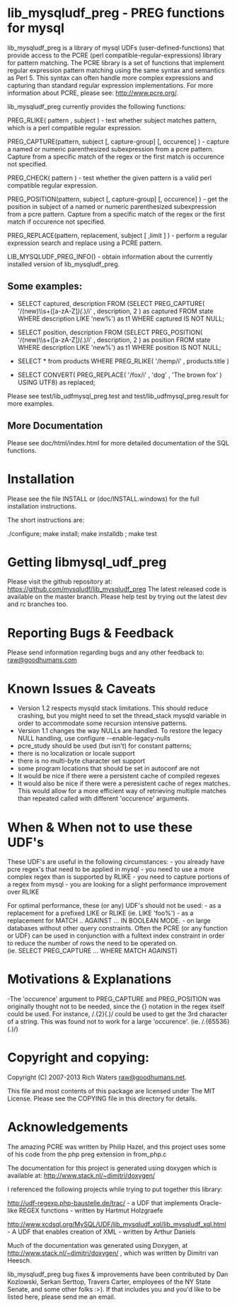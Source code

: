 
lib_mysqludf_preg  - PREG functions for mysql
===============================================
lib_mysqludf_preg is a library of mysql UDFs (user-defined-functions)
that provide access to the PCRE (perl compatible-regular-expressions)
library for pattern matching. The PCRE library is a set of functions
that implement regular expression pattern matching using the same
syntax and semantics as Perl 5. This syntax can often handle more
complex expressions and capturing than standard regular expression
implementations. For more information about PCRE, please see:
http://www.pcre.org/.

lib_mysqludf_preg currently provides the following functions:  

PREG_RLIKE( pattern , subject ) - test whether subject matches pattern,
which is a perl compatible regular expression.   

PREG_CAPTURE(pattern, subject [, capture-group] [, occurence] ) - capture a 
named or numeric parenthesized subexpression from a pcre pattern.  Capture
from a specific match of the regex or the first match is occurence 
not specified.  

PREG_CHECK( pattern ) - test whether the given pattern is a valid perl 
compatible regular expression.   

PREG_POSITION(pattern, subject [, capture-group] [, occurence] ) - get the 
position in subject of a named or numeric parenthesized subexpression 
from a pcre pattern.  Capture from a specific match of the regex or 
the first match if occurence not specified.  

PREG_REPLACE(pattern, replacement, subject [ ,limit ] ) - perform
a regular expression search and replace using a PCRE pattern.

LIB_MYSQLUDF_PREG_INFO() - obtain information about the currently installed
version of lib_mysqludf_preg. 



Some examples:
-------------
- SELECT captured, description FROM
    (SELECT PREG_CAPTURE( '/(new)\\\\s+([a-zA-Z]*)(.*)/i' , description, 2  ) as captured FROM state WHERE description LIKE 'new%') as t1
  WHERE captured IS NOT NULL;

- SELECT position, description FROM
    (SELECT PREG_POSITION( '/(new)\\\\s+([a-zA-Z]*)(.*)/i' , description, 2  ) as position FROM state WHERE description LIKE 'new%') as t1
  WHERE position IS NOT NULL;

- SELECT * from products WHERE PREG_RLIKE( '/hemp/i' , products.title )

- SELECT CONVERT( PREG_REPLACE( '/fox/i' , 'dog' , 'The brown fox' ) USING UTF8) as replaced;

Please see test/lib_udfmysql_preg.test and test/lib_udfmysql_preg.result for 
more examples.



More Documentation
------------------
Please see doc/html/index.html for more detailed documentation 
of the SQL functions.



Installation
============
Please see the file INSTALL or (doc/INSTALL.windows) 
for the full installation instructions.

The short instructions are:

./configure; make  install; make installdb ; make test



Getting libmysql_udf_preg
===========================
Please visit the github repository at: https://github.com/mysqludf/lib_mysqludf_preg
The latest released code is available on the master branch. Please help test by trying out the latest dev and rc branches too.


Reporting Bugs & Feedback
=========================
Please send information regarding bugs and any other feedback to:
raw@goodhumans.com



Known Issues & Caveats
======================
- Version 1.2 respects mysqld stack limitations. This should reduce crashing, but you might need to set the thread_stack mysqld variable in order to accommodate some recursion intensive patterns.
- Version 1.1 changes the way NULLs are handled. To restore the legacy NULL handling, use configure --enable-legacy-nulls
- pcre_study should be used  (but isn't) for constant patterns;
- there is no localization or locale support
- there is no multi-byte character set support
- some program locations that should be set in autoconf are not
- It would be nice if there were a persistent cache of compiled regexes
- It would also be nice if there were a peresistent cache of regex matches.
This would allow for a more efficient way of retrieving multiple matches than
repeated called with different 'occurence' arguments. 



When & When not to use these UDF's
==================================
These UDF's are useful in the following circumstances:
    - you already have pcre regex's that need to be applied in mysql
    - you need to use a more complex regex than is supported by RLIKE
    - you need to capture portions of a regex from mysql
    - you are looking for a slight performance improvement over RLIKE

For optimal performance, these (or any) UDF's should not be used:
    - as a replacement for a prefixed LIKE or RLIKE  (ie.  LIKE 'foo%')
    - as a replacement for MATCH .. AGAINST ... IN BOOLEAN MODE.
    - on large databases without other query constraints.  Often the PCRE (or
any function or UDF) can be used in conjunction with a fulltext index 
constraint in order to reduce the number of rows the need to be operated on.  
(ie. SELECT PREG_CAPTURE ... WHERE MATCH AGAINST)



Motivations & Explanations
==========================
-The 'occurence' argument to PREG_CAPTURE and PREG_POSITION was originally
thought not to be needed, since the {} notation in the regex itself
could be used.  For instance, /.{2}(.)/ could be used to get the
3rd character of a string.  This was found not to work for a 
large 'occurence'.  (ie.  /.{65536}(.)/)



Copyright and copying:
======================
Copyright (C) 2007-2013 Rich Waters <raw@goodhumans.net>.  

This file and most contents of this package are licensed under The
MIT License. Please see the COPYING file in this directory for details.


Acknowledgements
================
The amazing PCRE was written by Philip Hazel, and this project uses 
some of his code from the php preg extension in from_php.c

The documentation for this project is generated using
doxygen which is available at: http://www.stack.nl/~dimitri/doxygen/

I referenced the following projects while trying to put together this 
library:

http://udf-regexp.php-baustelle.de/trac/  - a UDF that implements Oracle-like
REGEX functions - written by Hartmut Holzgraefe

http://www.xcdsql.org/MySQL/UDF/lib_mysqludf_xql/lib_mysqludf_xql.html - A UDF 
that enables creation of XML - written by Arthur Daniels

Much of the documentation was generated using Doxygen, at
http://www.stack.nl/~dimitri/doxygen/ , which was written
by Dimitri van Heesch.

lib_mysqludf_preg bug fixes & improvements have been contributed by Dan Kozlowski, Serkan Serttop, Travers Carter, employees of the NY State Senate, and some other folks :>). If that includes you and you'd like to be listed here, please send me an email. 

